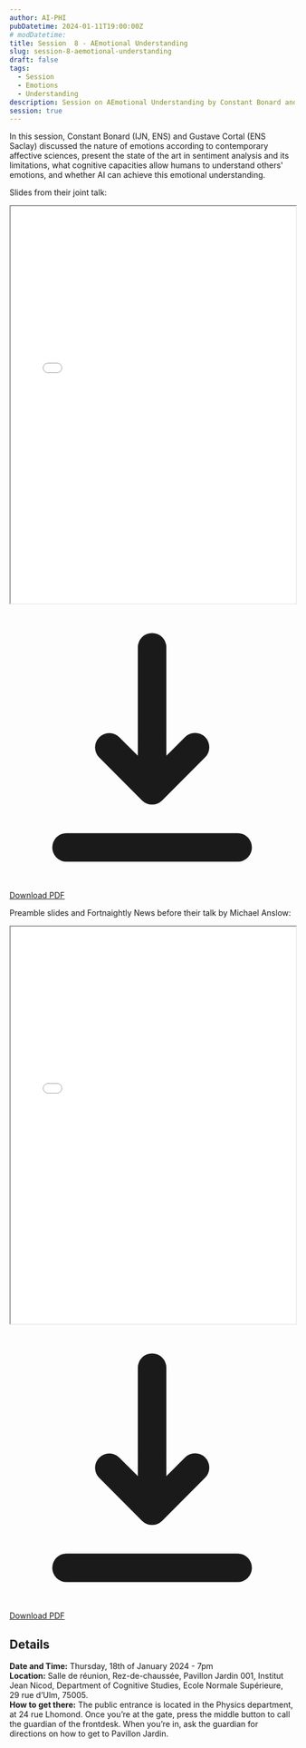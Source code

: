 ```yaml
---
author: AI-PHI
pubDatetime: 2024-01-11T19:00:00Z
# modDatetime:
title: Session  8 - AEmotional Understanding
slug: session-8-aemotional-understanding
draft: false
tags:
  - Session
  - Emotions
  - Understanding
description: Session on AEmotional Understanding by Constant Bonard and Gustave Cortal
session: true
---
```


In this session, Constant Bonard (IJN, ENS) and Gustave Cortal (ENS Saclay) discussed the nature of emotions according to contemporary affective sciences, present the state of the art in sentiment analysis and its limitations, what cognitive capacities allow humans to understand others' emotions, and whether AI can achieve this emotional understanding.

Slides from their joint talk:

<div class="pdf-viewer my-8">
  <iframe
    src="/pdfs/AI-Phi-8-AEmotional Understanding 🤖❤️_🔥.pdf"
    width="100%"
    height="700px"
    class="border rounded-lg shadow-lg w-full">
  </iframe>

  <div class="mt-4 text-right">
    <a href="/pdfs/AI-Phi-8-AEmotional Understanding 🤖❤️_🔥.pdf" download class="inline-flex items-center px-4 py-2 border border-transparent text-sm font-medium rounded-md shadow-sm text-skin-inverted bg-skin-accent hover:opacity-90 focus:outline-none focus:ring-2 focus:ring-offset-2 focus:ring-skin-accent">
      <svg xmlns="http://www.w3.org/2000/svg" class="h-5 w-5 mr-2" viewBox="0 0 20 20" fill="currentColor">
        <path fill-rule="evenodd" d="M3 17a1 1 0 011-1h12a1 1 0 110 2H4a1 1 0 01-1-1zm3.293-7.707a1 1 0 011.414 0L9 10.586V3a1 1 0 112 0v7.586l1.293-1.293a1 1 0 111.414 1.414l-3 3a1 1 0 01-1.414 0l-3-3a1 1 0 010-1.414z" clip-rule="evenodd" />
      </svg>
      Download PDF
    </a>
  </div>
</div>

Preamble slides and Fortnaightly News before their talk by Michael Anslow:

<div class="pdf-viewer my-8">
  <iframe
    src="/pdfs/AI-PHI-8-Preamble.pdf"
    width="100%"
    height="700px"
    class="border rounded-lg shadow-lg w-full">
  </iframe>

  <div class="mt-4 text-right">
    <a href="/pdfs/AI-PHI-8-Preamble.pdf" download class="inline-flex items-center px-4 py-2 border border-transparent text-sm font-medium rounded-md shadow-sm text-skin-inverted bg-skin-accent hover:opacity-90 focus:outline-none focus:ring-2 focus:ring-offset-2 focus:ring-skin-accent">
      <svg xmlns="http://www.w3.org/2000/svg" class="h-5 w-5 mr-2" viewBox="0 0 20 20" fill="currentColor">
        <path fill-rule="evenodd" d="M3 17a1 1 0 011-1h12a1 1 0 110 2H4a1 1 0 01-1-1zm3.293-7.707a1 1 0 011.414 0L9 10.586V3a1 1 0 112 0v7.586l1.293-1.293a1 1 0 111.414 1.414l-3 3a1 1 0 01-1.414 0l-3-3a1 1 0 010-1.414z" clip-rule="evenodd" />
      </svg>
      Download PDF
    </a>
  </div>
</div>

## Details

**Date and Time:** Thursday, 18th of January 2024 - 7pm  
**Location:** Salle de réunion, Rez-de-chaussée, Pavillon Jardin 001, Institut Jean Nicod, Department of Cognitive Studies, Ecole Normale Supérieure, 29 rue d’Ulm, 75005.  
**How to get there:** The public entrance is located in the Physics department, at 24 rue Lhomond. Once you’re at the gate, press the middle button to call the guardian of the frontdesk. When you’re in, ask the guardian for directions on how to get to Pavillon Jardin.
